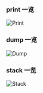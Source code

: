 ### print 一览

![Print](/docs/images/print.png)

### dump 一览

![Dump](/docs/images/dump.png)

### stack 一览

![Stack](/docs/images/stack.png)